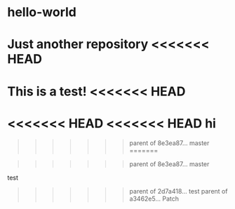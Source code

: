 # hello-world
Just another repository
<<<<<<< HEAD
=======

This is a test!
<<<<<<< HEAD
=======


<<<<<<< HEAD
<<<<<<< HEAD
hi
=======

>>>>>>> parent of 8e3ea87... master
=======

>>>>>>> parent of 8e3ea87... master


test
>>>>>>> parent of 2d7a418... test
>>>>>>> parent of a3462e5... Patch
